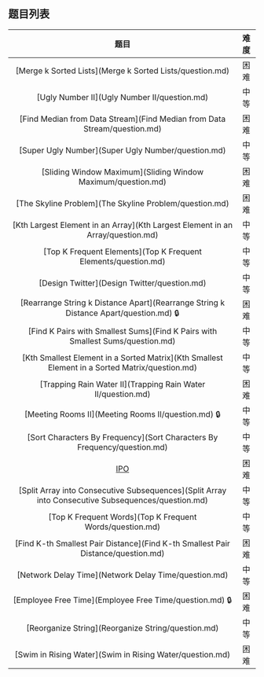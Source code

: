 ## 题目列表  
| 题目 | 难度 |  
|:---:|:---:|  
| [Merge k Sorted Lists](Merge k Sorted Lists/question.md) | 困难 |   
| [Ugly Number II](Ugly Number II/question.md) | 中等 |   
| [Find Median from Data Stream](Find Median from Data Stream/question.md) | 困难 |   
| [Super Ugly Number](Super Ugly Number/question.md) | 中等 |   
| [Sliding Window Maximum](Sliding Window Maximum/question.md) | 困难 |   
| [The Skyline Problem](The Skyline Problem/question.md) | 困难 |   
| [Kth Largest Element in an Array](Kth Largest Element in an Array/question.md) | 中等 |   
| [Top K Frequent Elements](Top K Frequent Elements/question.md) | 中等 |   
| [Design Twitter](Design Twitter/question.md) | 中等 |   
| [Rearrange String k Distance Apart](Rearrange String k Distance Apart/question.md) :lock: | 困难 |   
| [Find K Pairs with Smallest Sums](Find K Pairs with Smallest Sums/question.md) | 中等 |   
| [Kth Smallest Element in a Sorted Matrix](Kth Smallest Element in a Sorted Matrix/question.md) | 中等 |   
| [Trapping Rain Water II](Trapping Rain Water II/question.md) | 困难 |   
| [Meeting Rooms II](Meeting Rooms II/question.md) :lock: | 中等 |   
| [Sort Characters By Frequency](Sort Characters By Frequency/question.md) | 中等 |   
| [IPO](IPO/question.md) | 困难 |   
| [Split Array into Consecutive Subsequences](Split Array into Consecutive Subsequences/question.md) | 中等 |   
| [Top K Frequent Words](Top K Frequent Words/question.md) | 中等 |   
| [Find K-th Smallest Pair Distance](Find K-th Smallest Pair Distance/question.md) | 困难 |   
| [Network Delay Time](Network Delay Time/question.md) | 中等 |   
| [Employee Free Time](Employee Free Time/question.md) :lock: | 困难 |   
| [Reorganize String](Reorganize String/question.md) | 中等 |   
| [Swim in Rising Water](Swim in Rising Water/question.md) | 困难 |   
